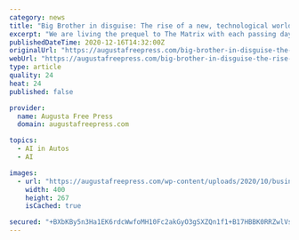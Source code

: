 ```yaml
---
category: news
title: "Big Brother in disguise: The rise of a new, technological world order"
excerpt: "We are living the prequel to The Matrix with each passing day, falling further under the spell of technologically-driven virtual communities."
publishedDateTime: 2020-12-16T14:32:00Z
originalUrl: "https://augustafreepress.com/big-brother-in-disguise-the-rise-of-a-new-technological-world-order/"
webUrl: "https://augustafreepress.com/big-brother-in-disguise-the-rise-of-a-new-technological-world-order/"
type: article
quality: 24
heat: 24
published: false

provider:
  name: Augusta Free Press
  domain: augustafreepress.com

topics:
  - AI in Autos
  - AI

images:
  - url: "https://augustafreepress.com/wp-content/uploads/2020/10/business-computer-man.jpg"
    width: 400
    height: 267
    isCached: true

secured: "+BXbKBy5n3Ha1EK6rdcWwfoMH10Fc2akGyO3gSXZQn1f1+B17HBBK0RRZwlVs78kdIUy8kNojAdb6D4OaPpT2S2XDuFV9SOge9kPMQcRFexS4qfclYq5aEXYj+VNAe1TO0KYWTHjrg6I3mz4/NrGiRp+YZQUwbJqCJXEV8o2jtuu5PGRZWWUKyUsmUqKV0QUX1WFiqm4eRIbQqY6r51QbN6T0uNsk2zXHQ8Xn/WEhXhWbbRDVUC0P/uOpCg7S/1s18qG8ln8Hs4eSiWAJ0phusu8qhN2Kql2lEVbcLOupzBO/JeGeuc/jNMjbs/HF2e6g2r2mZZtGUx/b55az6qm1jXOSWfU4by/5KPw5fdCdSo=;M3g/c0NeMRblh8kiNUIOWg=="
---
```


